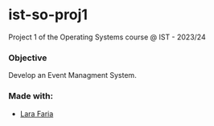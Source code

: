 # ist-so-proj1
Project 1 of the Operating Systems course @ IST - 2023/24

### Objective
Develop an Event Managment System.

### Made with:
- [Lara Faria]()
